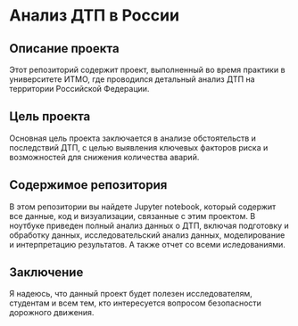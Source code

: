# Анализ ДТП в России

## Описание проекта

Этот репозиторий содержит проект, выполненный во время практики в университете ИТМО, где проводился детальный анализ ДТП на территории Российской Федерации.

## Цель проекта

Основная цель проекта заключается в анализе обстоятельств и последствий ДТП, с целью выявления ключевых факторов риска и возможностей для снижения количества аварий.

## Содержимое репозитория

В этом репозитории вы найдете Jupyter notebook, который содержит все данные, код и визуализации, связанные с этим проектом. В ноутбуке приведен полный анализ данных о ДТП, включая подготовку и обработку данных, исследовательский анализ данных, моделирование и интерпретацию результатов.
А также отчет со всеми иследованиями.
## Заключение

Я надеюсь, что данный проект будет полезен исследователям, студентам и всем тем, кто интересуется вопросом безопасности дорожного движения.

